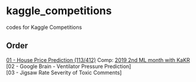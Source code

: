 # kaggle_competitions
codes for Kaggle Competitions

## Order
[01 - House Price Prediction (113/412)](https://github.com/eugene-ryu/kaggle_competitions/tree/main/01_House_Price_Prediction) Comp: [2019 2nd ML month with KaKR](https://www.kaggle.com/c/2019-2nd-ml-month-with-kakr)<br>
[02 - Google Brain - Ventilator Pressure Prediction]<br>
[03 - Jigsaw Rate Severity of Toxic Comments]<br>
